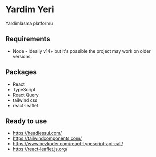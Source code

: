 # Yardim Yeri

Yardimlasma platformu

## Requirements

- Node - Ideally v14+ but it's possible the project may work on older versions.

## Packages

- React
- TypeScript
- React Query
- tailwind css
- react-leaflet

## Ready to use

- https://headlessui.com/
- https://tailwindcomponents.com/
- https://www.bezkoder.com/react-typescript-api-call/
- https://react-leaflet.js.org/
